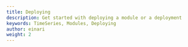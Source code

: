 ```yaml
---
title: Deploying
description: Get started with deploying a module or a deployment
keywords: TimeSeries, Modules, Deploying
author: einari
weight: 2
---
```

